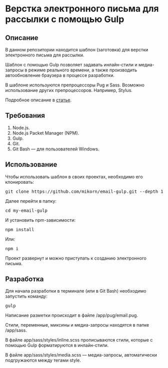 <h1>Верстка электронного письма для рассылки с помощью Gulp</h1>
<h2>Описание</h2>
<p>В данном репозитории находится шаблон (заготовка) для верстки электронного письма для рассылки.</p>
<p>Шаблон с помощью Gulp позволяет задавать инлайн-стили и медиа-запросы в режиме реального времени, а также производить автообновление браузера в процессе разработки.</p>
<p>В шаблоне используются препроцессоры Pug и Sass. Возможно использование других препроцессоров. Например, Stylus.</p>
<p>Подробное описание в <a href="https://webmikorn.ru/articles/verstka-elektronnogo-pisma-s-pomoshhyu-gulp/">статье</a>.</p>
<h2>Требования</h2>
<ol>
  <li>Node.js.</li>
  <li>Node.js Packet Manager (NPM).</li>
  <li>Gulp.</li>
  <li>Git.</li>
  <li>Git Bash &mdash; для пользователей Windows.</li>
</ol>
<h2>Использование</h2>
<p>Чтобы использовать шаблон в своих проектах, необходимо его клонировать:</p>
<pre>git clone https://github.com/mikorn/email-gulp.git --depth 1 my-email-gulp</pre>
<p>Далее перейти в папку:</p>
<pre>cd my-email-gulp</pre>
<p>И установить npm-зависимости:</p>
<pre>npm install</pre>
<p>Или:</p>
<pre>npm i</pre>
<p>Проект развернут и можно приступать к созданию электронного письма.</p>
<h2>Разработка</h2>
<p>Для начала разработки в терминале (или в Git Bash) необходимо запустить команду:</p>
<pre>gulp</pre>
<p>Написание разметки происходит в файле /app/pug/email.pug.</p>
<p>Стили, переменные, миксины и медиа-запросы находятся в папке /app/sass.</p>
<p>В файле app/sass/styles/inline.scss прописываются стили, которые с помощью Gulp форматируются в инлайн-стили.</p>
<p>В файле app/sass/styles/media.scss &mdash; медиа-запросы, автоматически подгружаются между тегами style.</p>
